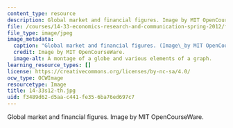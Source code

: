 ```yaml
---
content_type: resource
description: Global market and financial figures. Image by MIT OpenCourseWare.
file: /courses/14-33-economics-research-and-communication-spring-2012/f3489d62d5aac441fe356ba76ed697c7_14-33s12-th.jpg
file_type: image/jpeg
image_metadata:
  caption: "Global market and financial figures. (Image\_by MIT OpenCourseWare.)"
  credit: Image by MIT OpenCourseWare.
  image-alt: A montage of a globe and various elements of a graph.
learning_resource_types: []
license: https://creativecommons.org/licenses/by-nc-sa/4.0/
ocw_type: OCWImage
resourcetype: Image
title: 14-33s12-th.jpg
uid: f3489d62-d5aa-c441-fe35-6ba76ed697c7
---
```

Global market and financial figures. Image by MIT OpenCourseWare.